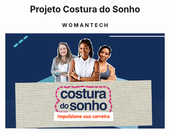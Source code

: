 <div align="center">

# Projeto Costura do Sonho
### W O M A N    T E C H

</div>


![Imagem](https://github.com/Natalia-oli/Cruzando-historias/blob/main/imagem.png)
